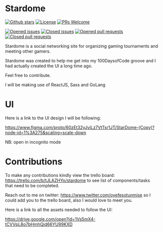 # Stardome

[![Github stars](https://img.shields.io/github/stars/blac-panda/stardome-web.svg?style=social&label=Stars)](https://github.com/blac-panda/stardome-web/stargazers)
[![License](https://img.shields.io/npm/l/udacimak.svg)](https://github.com/blac-panda/stardome-web/LICENSE)
[![PRs Welcome](https://img.shields.io/badge/PRs-welcome-brightgreen.svg)](https://github.com/blac-panda/stardome-web/README.md)

[![Opened issues](https://img.shields.io/github/issues-raw/blac-panda/stardome-web.svg)](https://github.com/blac-panda/stardome-webk/issues)
[![Closed issues](https://img.shields.io/github/issues-closed-raw/blac-panda/stardome-web.svg)](https://github.comblac-panda/stardome-web/issues?q=is%3Aissue+is%3Aclosed)
[![Opened pull requests](https://img.shields.io/github/issues-pr-raw/blac-panda/stardome-web.svg)](https://github.com/blac-panda/stardome-web/pulls)
[![Closed pull requests](https://img.shields.io/github/issues-pr-closed-raw/blac-panda/stardome-web.svg)](https://github.com/blac-panda/stardome-web/pulls?q=is%3Apr+is%3Aclosed)

Stardome is a social networking site for organizing gaming tournaments and meeting other gamers.

Stardome was created to help me get into my 100DaysofCode groove and I had actually created the UI a long time ago.

Feel free to contribute.

I will be making use of ReactJS, Sass and GoLang

# UI
Here is a link to the UI design I will be following: 

https://www.figma.com/proto/60zEt32yJviLz7VtTsr1JT/StarDome-(Copy)?node-id=1%3A275&scaling=scale-down 

NB: open in incognito mode

# Contributions
To make any contributions kindly view the trello board: https://trello.com/b/tJLAZHYo/stardome to see list of components/tasks that need to be completed.

Reach out to me on twitter: https://www.twitter.com/oyefesotunmise so I could add you to the trello board, also I would love to meet you.

Here is a link to all the assets needed to follow the UI:

https://drive.google.com/open?id=1Vs5mX4-tCVVpL8o7bHmhQid66YU99KXD
